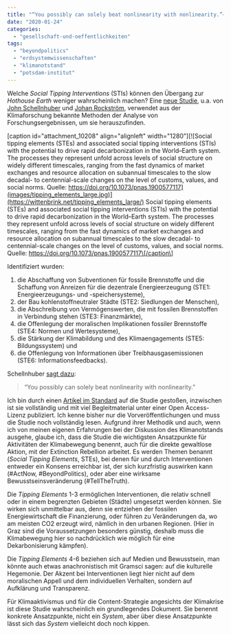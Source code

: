 ```yaml
---
title: "“You possibly can solely beat nonlinearity with nonlinearity.”—Eine Studie zu den wichtigsten gesellschaftlichen Ansatzpunkten der Klimabewegung"
date: "2020-01-24"
categories: 
  - "gesellschaft-und-oeffentlichkeiten"
tags: 
  - "beyondpolitics"
  - "erdsystemwissenschaften"
  - "klimanotstand"
  - "potsdam-institut"
---
```


Welche _Social Tipping Interventions_ (STIs) können den Übergang zur _Hothouse Earth_ weniger wahrscheinlich machen? Eine [neue Studie](https://www.pnas.org/content/early/2020/01/14/1900577117 "Social tipping dynamics for stabilizing Earth’s climate by 2050 | PNAS"), u.a. von [John Schellnhuber](https://de.wikipedia.org/wiki/Hans_Joachim_Schellnhuber "Hans Joachim Schellnhuber – Wikipedia") und [Johan Rockström](https://www.pik-potsdam.de/members/johanro "Professor Dr. Johan Rockström — PIK Research Portal"), verwendet aus der Klimaforschung bekannte Methoden der Analyse von Forschungsergebnissen, um sie herauszufinden.

\[caption id="attachment\_10208" align="alignleft" width="1280"\][![Social tipping elements (STEs) and associated social tipping interventions (STIs) with the potential to drive rapid decarbonization in the World–Earth system. The processes they represent unfold across levels of social structure on widely different timescales, ranging from the fast dynamics of market exchanges and resource allocation on subannual timescales to the slow decadal- to centennial-scale changes on the level of customs, values, and social norms. Quelle: https://doi.org/10.1073/pnas.1900577117](images/tipping_elements_large.jpg)](https://wittenbrink.net/tipping_elements_large/) Social tipping elements (STEs) and associated social tipping interventions (STIs) with the potential to drive rapid decarbonization in the World–Earth system. The processes they represent unfold across levels of social structure on widely different timescales, ranging from the fast dynamics of market exchanges and resource allocation on subannual timescales to the slow decadal- to centennial-scale changes on the level of customs, values, and social norms. Quelle: https://doi.org/10.1073/pnas.1900577117\[/caption\]

Identifiziert wurden:

1. die Abschaffung von Subventionen für fossile Brennstoffe und die Schaffung von Anreizen für die dezentrale Energieerzeugung (STE1: Energieerzeugungs- und -speichersysteme),
2. der Bau kohlenstoffneutraler Städte (STE2: Siedlungen der Menschen),
3. die Abschreibung von Vermögenswerten, die mit fossilen Brennstoffen in Verbindung stehen (STE3: Finanzmärkte),
4. die Offenlegung der moralischen Implikationen fossiler Brennstoffe (STE4: Normen und Wertesysteme),
5. die Stärkung der Klimabildung und des Klimaengagements (STE5: Bildungssystem) und
6. die Offenlegung von Informationen über Treibhausgasemissionen (STE6: Informationsfeedbacks).

Schellnhuber [sagt dazu](https://luxorr.media/tipping-mechanisms-could-spark-societal-change-towards-climate-stabilization/ "Tipping mechanisms could spark societal change towards climate stabilization - LUXORR MEDIA"):

> “You possibly can solely beat nonlinearity with nonlinearity.”

Ich bin durch einen [Artikel im Standard](https://www.derstandard.at/story/2000113528207/wie-die-klimawende-noch-gelingen-koennte "Wie die Klimawende noch gelingen könnte - Umwelt, Landwirtschaft & Klima - derStandard.at › Wirtschaft") auf die Studie gestoßen, inzwischen ist sie vollständig und mit viel Begleitmaterial unter einer Open Access-Lizenz publiziert. Ich kenne bisher nur die Vorveröffentlichungen und muss die Studie noch vollständig lesen. Aufgrund ihrer Methodik und auch, wenn ich von meinen eigenen Erfahrungen bei der Diskussion des Klimanotstands ausgehe, glaube ich, dass die Studie die wichtigsten Ansatzpunkte für Aktivitäten der Klimabewegung benennt, auch für die direkte gewaltlose Aktion, mit der Extinction Rebellion arbeitet. Es werden Themen benannt (_Social Tipping Elements_, STEs), bei denen für und durch Interventionen entweder ein Konsens erreichbar ist, der sich kurzfristig auswirken kann (#ActNow, #BeyondPolitics), oder aber eine wirksame Bewusstseinsveränderung (#TellTheTruth).

Die _Tipping Elements_ 1-3 ermöglichen Interventionen, die relativ schnell oder in einem begrenzten Gebieten (Städte) umgesetzt werden können. Sie wirken sich unmittelbar aus, denn sie entziehen der fossilen Energiewirtschaft die Finanzierung, oder führen zu Veränderungen da, wo am meisten CO2 erzeugt wird, nämlich in den urbanen Regionen. (Hier in Graz sind die Voraussetzungen besonders günstig, deshalb muss die Klimabewegung hier so nachdrücklich wie möglich für eine Dekarbonisierung kämpfen).

Die _Tipping Elements_ 4-6 beziehen sich auf Medien und Bewusstsein, man könnte auch etwas anachronistisch mit Gramsci sagen: auf die kulturelle Hegemonie. Der Akzent bei Interventionen liegt hier nicht auf dem moralischen Appell und dem individuellen Verhalten, sondern auf Aufklärung und Transparenz.

Für Klimaaktivismus und für die Content-Strategie angesichts der Klimakrise ist diese Studie wahrscheinlich ein grundlegendes Dokument. Sie benennt konkrete Ansatzpunkte, nicht ein _System_, aber über diese Ansatzpunkte lässt sich das _System_ vielleicht doch noch kippen.
